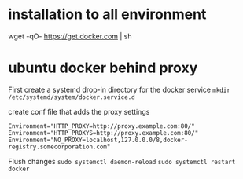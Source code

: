 # installation to all environment
wget -qO- https://get.docker.com | sh

# ubuntu docker behind proxy

First create a systemd drop-in directory for the docker service
``` mkdir /etc/systemd/system/docker.service.d ```

create conf file that adds the proxy settings 
``` [Service]
Environment="HTTP_PROXY=http://proxy.example.com:80/" 
Environment="HTTP_PROXYS=http://proxy.example.com:80/" 
Environment="NO_PROXY=localhost,127.0.0.0/8,docker-registry.somecorporation.com"
```
Flush changes
``` sudo systemctl daemon-reload ```
``` sudo systemctl restart docker ```

